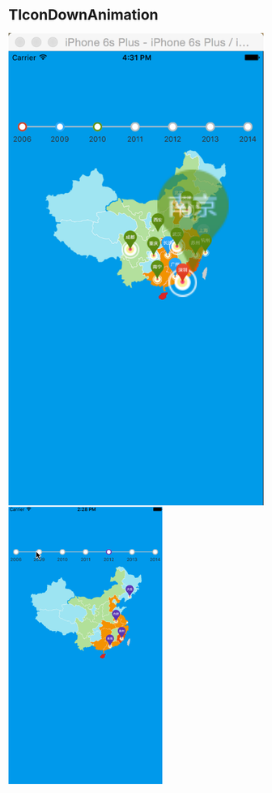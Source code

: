 # TIconDownAnimation
![image](https://github.com/tikeyc/TIconDownAnimation/raw/master/ReadMe/downScreen.png)
![image](https://github.com/tikeyc/TIconDownAnimation/raw/master/ReadMe/downScreen.gif)
